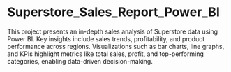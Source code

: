 # Superstore_Sales_Report_Power_BI
This project presents an in-depth sales analysis of Superstore data using Power BI. Key insights include sales trends, profitability, and product performance across regions. Visualizations such as bar charts, line graphs, and KPIs highlight metrics like total sales, profit, and top-performing categories, enabling data-driven decision-making.
